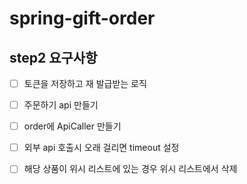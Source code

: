 # spring-gift-order

## step2 요구사항

- [ ] 토큰을 저장하고 재 발급받는 로직
- [ ] 주문하기 api 만들기
- [ ] order에 ApiCaller 만들기
- [ ] 외부 api 호출시 오래 걸리면 timeout 설정
- [ ] 해당 상품이 위시 리스트에 있는 경우 위시 리스트에서 삭제

